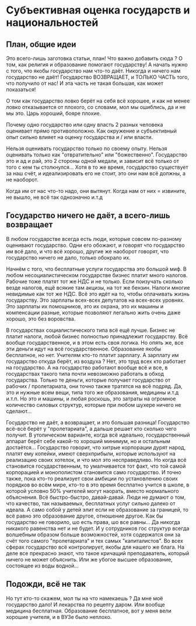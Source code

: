 # Субъективная оценка государств и национальностей

## План, общие идеи

Это всего-лишь заготовка статьи, план!
Что важно добавить сюда ? О том, как религия и образование помогают государству!
А начать нужно с того, что якобы государство нам что-то даёт.
Никогда и ничего нам государство не даёт! Государство ВОЗВРАЩАЕТ, и ТОЛЬКО ЧАСТЬ
того, что получило от нас! И эта часть не такая большая, как может показаться!

О том как государство ловко берёт на себя всё хорошее,
и как не менее ловко отказывается от плохого, со словами, мол мы ошиблись, да и не мы это.
Царь хороший, бояре плохие.

Почему одно государство или одну власть 2 разных человека оценивает прямо противоположно.
Как окружение и субъективный опыт сильно влияет на оценку государства и / или власти.

Нельзя оценивать государство только по своему опыту.
Нельзя оценивать только как "отвратительно" или "божественно".
Государство это и ад и рай, это 2 стороны одной медали, и зависит всё
только от того с кем ты столкнулся... Хотя в то же время, государство существует за наш счёт,
и идеализировать его не стоит, это они нам всё должны, а не наоборот.

Когда им от нас что-то надо, они вытянут.
Когда нам от них = извините, не вышло, не всё так однозначно и.т.д

## Государство ничего не даёт, а всего-лишь возвращает

В любом государстве всегда есть люди, которые совсем по-разному оценивают государство.
Одни его обожают, и говорят что государство им всё дало, и что всё хорошо, другие же
наоборот говорят, что государство ничего не дало, только обокрало их.

Начнём с того, что бесплатные услуги государства это большой миф.
В любом несоциалистическом государстве бизнес платит много налогов.
Рабочие тоже платят тот же НДС и не только. Если поизучать сколько везде налогов,
ещё всякие там акцизы, на тот же бензин. Налоги многие невидимые как тот же НДС.
Всё это идёт на то, чтобы оплачивать жизнь государству. Это зарплаты всех-всех депутатов
на всех-всех уровнях. Это зарплаты их помощников, это их охрана, это их машины и компенсации
разные, которые позволяют легально жить очень даже хорошо, это без воровства.

В государствах социалистического типа всё ещё лучше. Бизнес не платит налоги, любой бизнес
полностью принадлежит государству. Всё вообще государственное, и в этом есть своя логика.
Но опять же, все эти деньги идут на всё государственное. Образование якобы бесплатное, но нет.
Учителям кто-то платит зарплату. А зарплату им государство откуда берёт, из воздуха ? Нет, это
труд всех кто работает на государство. А на государство работают вообще всё и все, в
государствах такого типа почти невозможно работать в обход государства. Только те деньги,
которые получает государство от рабочих / пролетариата, они точно также тратятся на всё подряд.
Да, это и нужные всем вещи, типа того же образования, медицины и.т.д и.т.п. Но это и машины,
и любая роскошь, это затраты на огромное количество силовых структур, которые при любом шухере
ничего не сделают...

Государство не даёт, а возвращает, и это большая разница!
Государство всё-всё берёт у "пролетариата", а дальше решает кто сколько чего получит.
В утопическом варианте, когда всё идеально, государственный аппарат берёт себе какой-то
хороший минимум, но и остальным достаётся...
Государство говорит, что хитрые корпорации дурят народ, платят ему копейки,
имеют сверхприбыли, которые используют на реализацию своих хотелок, и что мол это
несправедливо. Но когда всё становится государственным, то умалчивается тот факт,
что той самой корпорацией и монополистом становится само государство. И точно также,
пока кто-то реализует свои амбиции по установлению своих порядков во всём мире, кто-то
в это время бесплатно учится в школе, в которой условно 50% учителей могут наорать, вместо
нормального объяснения. Всё быстро-быстро, давай-давай. Люди не думают о том, что качество,
так называемых, бесплатных услуг сильно далеко от идеала. А само собой у детей элит если
не образование за границей, то всё равно это образование другое, отношение другое.
Как бы государство не говорило, шо есть права, шо все равны... Да никогда никакого
равенства нет и не будет. И у сотрудников гос структур всегда волшебным образом больше
возможностей, хотя содержатся они за счёт того самого "пролетариата" и тех самых
"капиталистов". Во всех сферах государство всё контролирует, якобы для нашего же
блага. На деле все прекрасно знают, что такое кричащий преподаватель, который
ничего не может объяснить. Или же убогое высшее образование, состоящее из воды водной...

## Подожди, всё не так

Но тут кто-то скажем, мол ты на что намекаешь ? Да мне моё государство дало!
И лекарства по рецепту даром. Или вообще медицина бесплатная. Образование бесплатное,
вот у меня вели хорошие учителя, и в ВУЗе было неплохо.

